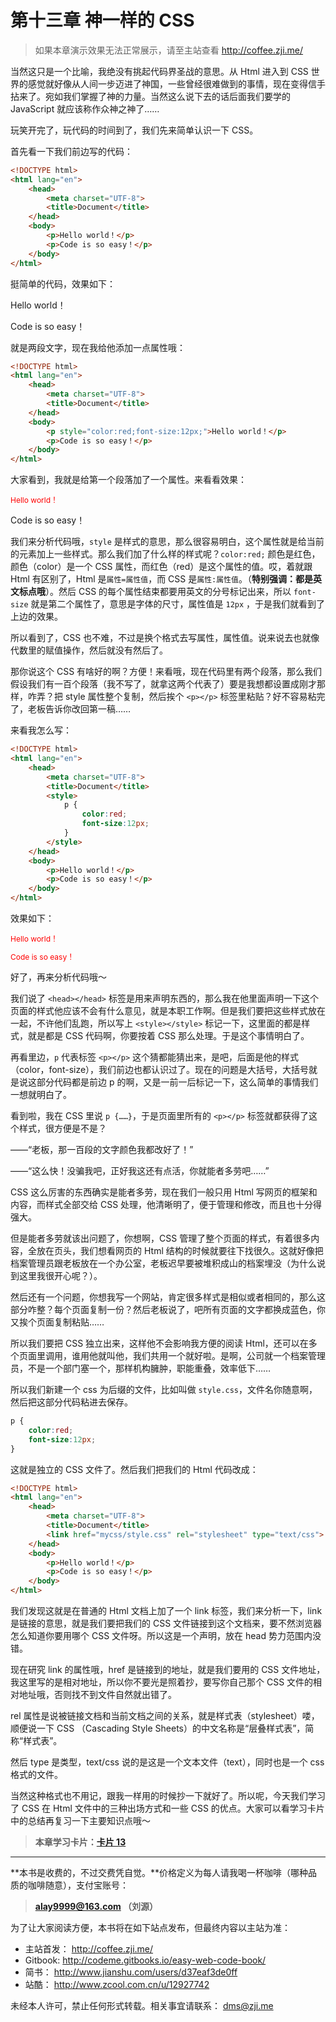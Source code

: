 第十三章 神一样的 CSS
===

> 如果本章演示效果无法正常展示，请至主站查看 http://coffee.zji.me/

当然这只是一个比喻，我绝没有挑起代码界圣战的意思。从 Html 进入到 CSS 世界的感觉就好像从人间一步迈进了神国，一些曾经很难做到的事情，现在变得信手拈来了。宛如我们掌握了神的力量。当然这么说下去的话后面我们要学的 JavaScript 就应该称作众神之神了……

玩笑开完了，玩代码的时间到了，我们先来简单认识一下 CSS。

首先看一下我们前边写的代码：

```html
<!DOCTYPE html>
<html lang="en">
	<head>
		<meta charset="UTF-8">
		<title>Document</title>
	</head>
	<body>
		<p>Hello world！</p>
		<p>Code is so easy！</p>
	</body>
</html>
```

挺简单的代码，效果如下：

<p>Hello world！</p>
<p>Code is so easy！</p>

就是两段文字，现在我给他添加一点属性哦：

```html
<!DOCTYPE html>
<html lang="en">
	<head>
		<meta charset="UTF-8">
		<title>Document</title>
	</head>
	<body>
		<p style="color:red;font-size:12px;">Hello world！</p>
		<p>Code is so easy！</p>
	</body>
</html>
```

大家看到，我就是给第一个段落加了一个属性。来看看效果：

<p style="color:red;font-size:12px;">Hello world！</p>
<p>Code is so easy！</p>

我们来分析代码哦，`style` 是样式的意思，那么很容易明白，这个属性就是给当前的元素加上一些样式。那么我们加了什么样的样式呢？`color:red;` 颜色是红色，颜色（color）是一个 CSS 属性，而红色（red）是这个属性的值。哎，着就跟 Html 有区别了，Html 是`属性=属性值`，而 CSS 是`属性:属性值`。（**特别强调：都是英文标点哦**）。然后 CSS 的每个属性结束都要用英文的分号标记出来，所以 `font-size` 就是第二个属性了，意思是字体的尺寸，属性值是 `12px` ，于是我们就看到了上边的效果。

所以看到了，CSS 也不难，不过是换个格式去写属性，属性值。说来说去也就像代数里的赋值操作，然后就没有然后了。

那你说这个 CSS 有啥好的啊？方便！来看哦，现在代码里有两个段落，那么我们假设我们有一百个段落（我不写了，就拿这两个代表了）要是我想都设置成刚才那样，咋弄？把 style 属性整个复制，然后挨个 `<p></p>` 标签里粘贴？好不容易粘完了，老板告诉你改回第一稿……

来看我怎么写：

```html
<!DOCTYPE html>
<html lang="en">
	<head>
		<meta charset="UTF-8">
		<title>Document</title>
		<style>
			p {
				color:red;
				font-size:12px;
			}
		</style>
	</head>
	<body>
		<p>Hello world！</p>
		<p>Code is so easy！</p>
	</body>
</html>
```

效果如下：

<p style="color:red;font-size:12px;">Hello world！</p>
<p style="color:red;font-size:12px;">Code is so easy！</p>

好了，再来分析代码哦～

我们说了 `<head></head>` 标签是用来声明东西的，那么我在他里面声明一下这个页面的样式他应该不会有什么意见，就是本职工作啊。但是我们要把这些样式放在一起，不许他们乱跑，所以写上 `<style></style>` 标记一下，这里面的都是样式，就是都是 CSS 代码啊，你要按着 CSS 那么处理。于是这个事情明白了。

再看里边，`p` 代表标签 `<p></p>` 这个猜都能猜出来，是吧，后面是他的样式（color，font-size），我们前边也都认识过了。现在的问题是大括号，大括号就是说这部分代码都是前边 p 的啊，又是一前一后标记一下，这么简单的事情我们一想就明白了。

看到啦，我在 CSS 里说 `p {……}`，于是页面里所有的 `<p></p>`  标签就都获得了这个样式，很方便是不是？

——“老板，那一百段的文字颜色我都改好了！”

——“这么快！没骗我吧，正好我这还有点活，你就能者多劳吧……”

CSS 这么厉害的东西确实是能者多劳，现在我们一般只用 Html 写网页的框架和内容，而样式全部交给 CSS 处理，他清晰明了，便于管理和修改，而且也十分得强大。

但是能者多劳就该出问题了，你想啊，CSS 管理了整个页面的样式，有着很多内容，全放在页头，我们想看网页的 Html 结构的时候就要往下找很久。这就好像把档案管理员跟老板放在一个办公室，老板迟早要被堆积成山的档案埋没（为什么说到这里我很开心呢？）。

然后还有一个问题，你想我写一个网站，肯定很多样式是相似或者相同的，那么这部分咋整？每个页面复制一份？然后老板说了，吧所有页面的文字都换成蓝色，你又挨个页面复制粘贴……

所以我们要把 CSS 独立出来，这样他不会影响我方便的阅读 Html，还可以在多个页面里调用，谁用他就叫他，我们共用一个就好啦。是啊，公司就一个档案管理员，不是一个部门塞一个，那样机构臃肿，职能重叠，效率低下……

所以我们新建一个 css 为后缀的文件，比如叫做 `style.css`，文件名你随意啊，然后把这部分代码粘进去保存。

```css
p {
	color:red;
	font-size:12px;
}
```

这就是独立的 CSS 文件了。然后我们把我们的 Html 代码改成：

```html
<!DOCTYPE html>
<html lang="en">
	<head>
		<meta charset="UTF-8">
		<title>Document</title>
		<link href="mycss/style.css" rel="stylesheet" type="text/css">
	</head>
	<body>
		<p>Hello world！</p>
		<p>Code is so easy！</p>
	</body>
</html>
```

我们发现这就是在普通的 Html 文档上加了一个 link 标签，我们来分析一下，link 是链接的意思，就是我们要把我们的 CSS 文件链接到这个文档来，要不然浏览器怎么知道你要用哪个 CSS 文件呀。所以这是一个声明，放在 head 势力范围内没错。

现在研究 link 的属性哦，href 是链接到的地址，就是我们要用的 CSS 文件地址，我这里写的是相对地址，所以你不要光是照着抄，要写你自己那个 CSS 文件的相对地址哦，否则找不到文件自然就出错了。

rel 属性是说被链接文档和当前文档之间的关系，就是样式表（stylesheet）喽，顺便说一下 CSS （Cascading Style Sheets）的中文名称是“层叠样式表”，简称“样式表”。

然后 type 是类型，text/css 说的是这是一个文本文件（text），同时也是一个 css 格式的文件。

当然这种格式也不用记，跟我一样用的时候抄一下就好了。所以呢，今天我们学习了 CSS 在 Html 文件中的三种出场方式和一些 CSS 的优点。大家可以看学习卡片中的总结再复习一下主要知识点哦～

> **本章学习卡片：[卡片 13](http://coffee.zji.me/card.html?name=chapter13)**

---

**本书是收费的，不过交费凭自觉。**价格定义为每人请我喝一杯咖啡（哪种品质的咖啡随意），支付宝账号：

> **alay9999@163.com  （刘源）**

为了让大家阅读方便，本书将在如下站点发布，但最终内容以主站为准：

* 主站首发： http://coffee.zji.me/
* Gitbook: http://codeme.gitbooks.io/easy-web-code-book/
* 简书： http://www.jianshu.com/users/d37eaf3de0ff
* 站酷： http://www.zcool.com.cn/u/12927742

未经本人许可，禁止任何形式转载。相关事宜请联系： dms@zji.me
